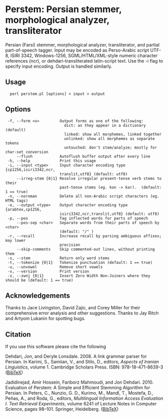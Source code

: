 # Perstem:  Persian stemmer, morphological analyzer, transliterator


Persian (Farsi) stemmer, morphological analyzer, transliterator, and partial
part-of-speech tagger.  Input may be encoded as Perso-Arabic script UTF-8,
ISIRI 3342, Windows-1256, SGML/HTML/XML-style numeric character references (ncr),
or dehdari-transliterated latin-script text.  Use the -i flag to specify input
encoding.  Output is handled similarly.


## Usage
      perl perstem.pl [options] < input > output

## Options
     -f, --form <x>         Output forms as one of the following:
                              dict: as they appear in a dictionary (default)
                              linked: show all morphemes, linked together
                              unlinked: show all morphemes as separate tokens
                              untouched: don't stem/analyze; mostly for char-set conversion
         --flush            Autoflush buffer output after every line
     -h, --help             Print this usage
     -i, --input <type>     Input character encoding type {cp1256,isiri3342,ncr,
                            translit,utf8} (default: utf8)
         --irreg-stem {0|1} Resolve irregular present-tense verb stems to their
                            past-tense stems (eg. kon -> kar).  (default: 1 == true)
     -n, --noroman          Delete all non-Arabic script characters (eg. HTML tags)
     -o, --output <type>    Output character encoding type {arabtex,cp1256,
                            isiri3342,ncr,translit,utf8} (default: utf8)
     -p, --pos              Tag inflected words for parts of speech
         --pos-sep <char>   Separate words from their parts of speech by <char>
                            (default: "/" )
     -r, --recall           Increase recall by parsing ambiguous affixes; may lower
                            precision
         --skip-comments    Skip commented-out lines, without printing them
     -s, --stem             Return only word stems
     -t, --tokenize {0|1}   Tokenize punctuation (default: 1 == true)
     -u, --unvowel          Remove short vowels
     -v, --version          Print version
     -z, --zwnj {0|1}       Insert Zero Width Non-Joiners where they should be (default: 1 == true)



## Acknowledgements
Thanks to Jace Livingston, David Zajic, and Corey Miller for their comprehensive error
analysis and other suggestions.  Thanks to Jay Ritch and Artyom Lukanin for spotting bugs.


## Citation
If you use this software please cite the following

Dehdari, Jon, and Deryle Lonsdale. 2008. A link grammar parser for Persian. In Karimi, S., Samiian, V., and Stilo, D., editors, *Aspects of Iranian Linguistics*, volume 1. Cambridge Scholars Press. ISBN: 978-18-471-8639-3 ([BibTeX](http://jon.dehdari.org/pubs/bib/dehdarilonsdale2005.bib.txt))

Jadidinejad, Amir Hossein, Fariborz Mahmoudi, and Jon Dehdari. 2010. Evaluation of Perstem: A Simple and Efficient Stemming Algorithm for Persian. In Peters, C., Nunzio, G. D., Kurimo, M., Mandl, T., Mostefa, D., Peñas, A., and Roda, G., editors, *Multilingual Information Access Evaluation I. Text Retrieval Experiments*, volume 6241 of Lecture Notes in Computer Science, pages 98–101. Springer, Heidelberg. ([BibTeX](http://jon.dehdari.org/pubs/bib/jadidi-etal2010.bib.txt))
